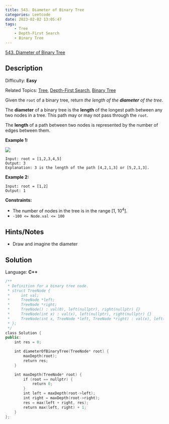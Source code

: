 ```yaml
---
title: 543. Diameter of Binary Tree
categories: Leetcode
date: 2023-02-02 13:05:47
tags:
    - Tree
    - Depth-First Search
    - Binary Tree
---
```


[543\. Diameter of Binary Tree](https://leetcode.com/problems/diameter-of-binary-tree/)

## Description

Difficulty: **Easy**

Related Topics: [Tree](https://leetcode.com/tag/tree/), [Depth-First Search](https://leetcode.com/tag/depth-first-search/), [Binary Tree](https://leetcode.com/tag/binary-tree/)

Given the `root` of a binary tree, return _the length of the **diameter** of the tree_.

The **diameter** of a binary tree is the **length** of the longest path between any two nodes in a tree. This path may or may not pass through the `root`.

The **length** of a path between two nodes is represented by the number of edges between them.

**Example 1:**

![](https://assets.leetcode.com/uploads/2021/03/06/diamtree.jpg)

```text
Input: root = [1,2,3,4,5]
Output: 3
Explanation: 3 is the length of the path [4,2,1,3] or [5,2,1,3].
```

**Example 2:**

```text
Input: root = [1,2]
Output: 1
```

**Constraints:**

* The number of nodes in the tree is in the range [1, 10<sup>4</sup>].
* `-100 <= Node.val <= 100`

## Hints/Notes

* Draw and imagine the diameter

## Solution

Language: **C++**

```C++
/**
 * Definition for a binary tree node.
 * struct TreeNode {
 *     int val;
 *     TreeNode *left;
 *     TreeNode *right;
 *     TreeNode() : val(0), left(nullptr), right(nullptr) {}
 *     TreeNode(int x) : val(x), left(nullptr), right(nullptr) {}
 *     TreeNode(int x, TreeNode *left, TreeNode *right) : val(x), left(left), right(right) {}
 * };
 */
class Solution {
public:
    int res = 0;

    int diameterOfBinaryTree(TreeNode* root) {
        maxDepth(root);
        return res;
    }

    int maxDepth(TreeNode* root) {
        if (root == nullptr) {
            return 0;
        }
        int left = maxDepth(root->left);
        int right = maxDepth(root->right);
        res = max(left + right, res);
        return max(left, right) + 1;
    }
};
```
